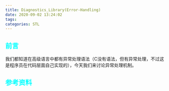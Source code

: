 ```yaml
---
title: Diagnostics_Library(Error-Handling)
date: 2020-09-02 13:24:02
tags:
categories: STL
---
```

## __<font color=0xFFFFFF>前言</font>__

我们都知道在高级语言中都有异常处理语法（C没有语法，但有异常处理，不过这是程序员在代码层面自己实现的），今天我们来讨论异常处理机制。  




## __<font color=0xFFFFFF>参考资料</font>__